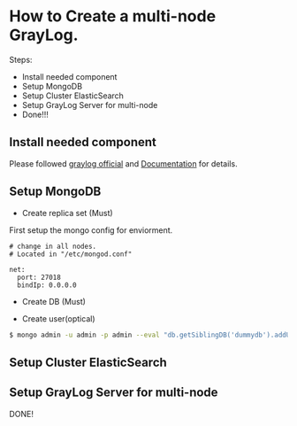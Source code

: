 # How to Create a multi-node GrayLog.

Steps:
* Install needed component
* Setup MongoDB
* Setup Cluster ElasticSearch
* Setup GrayLog Server for multi-node
* Done!!!

## Install needed component

Please followed [graylog official](https://www.graylog.org/) and [Documentation](http://docs.graylog.org/) for details.

## Setup MongoDB

* Create replica set (Must)

First setup the mongo config for enviorment.

```linux
# change in all nodes.
# Located in "/etc/mongod.conf"

net:
  port: 27018
  bindIp: 0.0.0.0

```


* Create DB (Must)

* Create user(optical)

```bash
$ mongo admin -u admin -p admin --eval "db.getSiblingDB('dummydb').addUser('dummyuser', 'dummysecret')"
```

## Setup Cluster ElasticSearch

## Setup GrayLog Server for multi-node

DONE!

